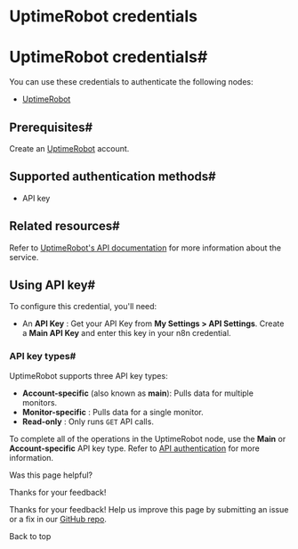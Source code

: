 # UptimeRobot credentials

[ ](https://github.com/n8n-io/n8n-docs/edit/main/docs/integrations/builtin/credentials/uptimerobot.md "Edit this page")

# UptimeRobot credentials#

You can use these credentials to authenticate the following nodes:

  * [UptimeRobot](../../app-nodes/n8n-nodes-base.uptimerobot/)



## Prerequisites#

Create an [UptimeRobot](https://uptimerobot.com/) account.

## Supported authentication methods#

  * API key



## Related resources#

Refer to [UptimeRobot's API documentation](https://uptimerobot.com/api/) for more information about the service.

## Using API key#

To configure this credential, you'll need:

  * An **API Key** : Get your API Key from **My Settings > API Settings**. Create a **Main API Key** and enter this key in your n8n credential.



### API key types#

UptimeRobot supports three API key types:

  * **Account-specific** (also known as **main**): Pulls data for multiple monitors.
  * **Monitor-specific** : Pulls data for a single monitor.
  * **Read-only** : Only runs `GET` API calls.



To complete all of the operations in the UptimeRobot node, use the **Main** or **Account-specific** API key type. Refer to [API authentication](https://uptimerobot.com/api/#auth) for more information.

Was this page helpful? 

Thanks for your feedback! 

Thanks for your feedback! Help us improve this page by submitting an issue or a fix in our [GitHub repo](https://github.com/n8n-io/n8n-docs). 

Back to top 

